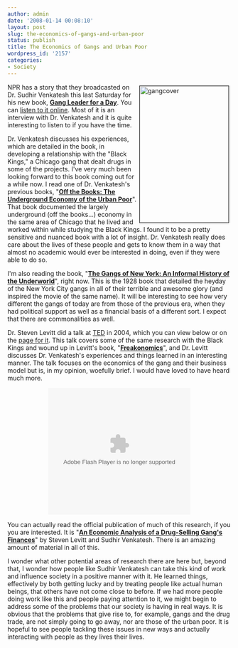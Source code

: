 ```yaml
---
author: admin
date: '2008-01-14 00:08:10'
layout: post
slug: the-economics-of-gangs-and-urban-poor
status: publish
title: The Economics of Gangs and Urban Poor
wordpress_id: '2157'
categories:
- Society
---
```

<a href="http://www.flickr.com/photos/albill/2192174618/" title="gangcover by albill, on Flickr"><img src="http://farm3.static.flickr.com/2006/2192174618_1184665a2e_o.jpg" width="200" height="307" align="right" border="1" hspace="5" vspace="5" alt="gangcover" /></a>NPR has a story that they broadcasted on Dr. Sudhir Venkatesh this last Saturday for his new book, <strong><a href="http://www.amazon.com/Gang-Leader-Day-Sociologist-Streets/dp/1594201501/">Gang Leader for a Day</a></strong>. You can <a href="http://www.npr.org/templates/story/story.php?storyId=18003654">listen to it online</a>. Most of it is an interview with Dr. Venkatesh and it is quite interesting to listen to if you have the time.

Dr. Venkatesh discusses his experiences, which are detailed in the book, in developing a relationship with the "Black Kings," a Chicago gang that dealt drugs in some of the projects. I've very much been looking forward to this book coming out for a while now. I read one of Dr. Venkatesh's previous books, "<strong><a href="http://www.amazon.com/Off-Books-Underground-Economy-Urban/dp/0674023552">Off the Books: The Underground Economy of the Urban Poor</a></strong>". That book documented the largely underground (off the books...) economy in the same area of Chicago that he lived and worked within while studying the Black Kings. I found it to be a pretty sensitive and nuanced book with a lot of insight. Dr. Venkatesh really does care about the lives of these people and gets to know them in a way that almost no academic would ever be interested in doing, even if they were able to do so. 

I'm also reading the book, "<strong><a href="http://www.amazon.com/Gangs-New-York-Informal-Underworld/dp/1560252758/">The Gangs of New York: An Informal History of the Underworld</a></strong>", right now. This is the 1928 book that detailed the heyday of the New York City gangs in all of their terrible and awesome glory (and inspired the movie of the same name). It will be interesting to see how very different the gangs of today are from those of the previous era, when they had political support as well as a financial basis of a different sort. I expect that there are commonalities as well.

Dr. Steven Levitt did a talk at <a href="http://www.ted.com">TED</a> in 2004, which you can view below or on the <a href="http://www.ted.com/index.php/talks/view/id/29">page for it</a>. This talk covers some of the same research with the Black Kings and wound up in Levitt's book, "<strong><a href="http://www.amazon.com/Freakonomics-Revised-Expanded-Economist-Everything/dp/0061234001/">Freakonomics</a></strong>", and Dr. Levitt discusses Dr. Venkatesh's experiences and things learned in an interesting manner. The talk focuses on the economics of the gang and their business model but is, in my opinion, woefully brief. I would have loved to have heard much more.

<div align="center"><lj-embed><object classid="clsid:d27cdb6e-ae6d-11cf-96b8-444553540000" codebase="http://download.macromedia.com/pub/shockwave/cabs/flash/swflash.cab#version=8,0,0,0" width="320" height="285" id="VE_Player" align="middle"><param name="movie" value="http://static.videoegg.com/ted/flash/loader.swf"><PARAM NAME="FlashVars" VALUE="bgColor=FFFFFF&file=http://static.videoegg.com/ted/movies/STEVENLEVITT_high.flv&autoPlay=false&fullscreenURL=http://static.videoegg.com/ted/flash/fullscreen.html&forcePlay=false&logo=&allowFullscreen=true"><param name="quality" value="high"><param name="allowScriptAccess" value="always"><param name="bgcolor" value="#FFFFFF"><param name="scale" value="noscale"><param name="wmode" value="window"><embed src="http://static.videoegg.com/ted/flash/loader.swf" FlashVars="bgColor=FFFFFF&file=http://static.videoegg.com/ted/movies/STEVENLEVITT_high.flv&autoPlay=false&fullscreenURL=http://static.videoegg.com/ted/flash/fullscreen.html&forcePlay=false&logo=&allowFullscreen=true" quality="high" allowScriptAccess="always" bgcolor="#FFFFFF" scale="noscale" wmode="window" width="320" height="285" name="VE_Player" align="middle" type="application/x-shockwave-flash" pluginspage="http://www.macromedia.com/go/getflashplayer"></object></lj-embed></div>

You can actually read the official publication of much of this research, if you you are interested. It is "<strong><a href="http://pricetheory.uchicago.edu/levitt/Papers/LevittVenkateshAnEconomicAnalysis2000.pdf">An Economic Analysis of a Drug-Selling Gang's Finances</a></strong>" by Steven Levitt and Sudhir Venkatesh. There is an amazing amount of material in all of this.

I wonder what other potential areas of research there are here but, beyond that, I wonder how people like Sudhir Venkatesh can take this kind of work and influence society in a positive manner with it. He learned things, effectively by both getting lucky and by treating people like actual human beings, that others have not come close to before. If we had more people doing work like this and people paying attention to it, we might begin to address some of the problems that our society is having in real ways. It is obvious that the problems that give rise to, for example, gangs and the drug trade, are not simply going to go away, nor are those of the urban poor. It is hopeful to see people tackling these issues in new ways and actually interacting with people as they lives their lives.
